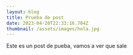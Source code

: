 ```yaml
---
layout: blog
title: Prueba de post
date: 2023-04-20T22:33:16.784Z
thumbnail: /assets/images/hola.jpg
---
```

Este es un post de pueba, vamos a ver que sale
